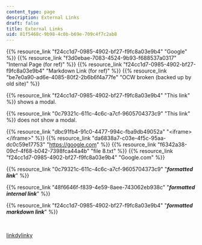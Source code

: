 ```yaml
---
content_type: page
description: External Links
draft: false
title: External Links
uid: 81f5468c-9b98-4c0b-b69e-709c4f7c2ab8
---
```

{{% resource_link "f24cc1d7-0985-4902-bf27-f9fc8a03e9b4" "Google" %}} {{% resource_link "f3d0ebae-7083-4524-9b93-f688537a0317" "Internal Page (for ref)" %}} {{% resource_link "f24cc1d7-0985-4902-bf27-f9fc8a03e9b4" "Markdown Link (for ref)" %}} {{% resource_link "be7e0a90-ad6e-4085-80f2-2b6b6f4a77fe" "OCW broken (backed up by old site)" %}}

{{% resource_link "f24cc1d7-0985-4902-bf27-f9fc8a03e9b4" "This link" %}} shows a modal.

{{% resource_link "0c79321c-611c-4c6c-a7cf-9605704373c9" "This link" %}} does not show a modal.

{{% resource_link "dbc91fb4-91c0-4477-994c-fba9db49052a" "\<iframe>\</iframe>" %}} {{% resource_link "da6838a7-c03e-4f5c-95aa-dc0c59e17753" "https://google.com" %}} {{% resource_link "f6342a38-09cf-4f68-b042-7398fca44a4b" "file 8.txt" %}} {{% resource_link "f24cc1d7-0985-4902-bf27-f9fc8a03e9b4" "Google.com" %}}

{{% resource_link "0c79321c-611c-4c6c-a7cf-9605704373c9" "***formatted link***" %}}

{{% resource_link "48f6646f-f839-4e59-8aee-743062eb938c" "***formatted internal link***" %}}

{{% resource_link "f24cc1d7-0985-4902-bf27-f9fc8a03e9b4" "***formatted markdown link***" %}}

 

[linkdylinky](https://yet-another.com)
